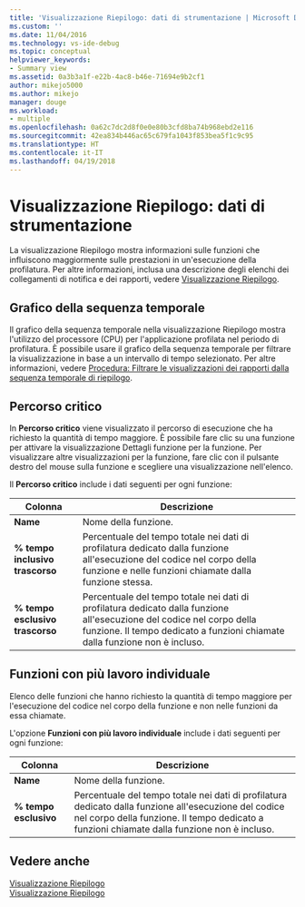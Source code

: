 ```yaml
---
title: 'Visualizzazione Riepilogo: dati di strumentazione | Microsoft Docs'
ms.custom: ''
ms.date: 11/04/2016
ms.technology: vs-ide-debug
ms.topic: conceptual
helpviewer_keywords:
- Summary view
ms.assetid: 0a3b3a1f-e22b-4ac8-b46e-71694e9b2cf1
author: mikejo5000
ms.author: mikejo
manager: douge
ms.workload:
- multiple
ms.openlocfilehash: 0a62c7dc2d8f0e0e80b3cfd8ba74b968ebd2e116
ms.sourcegitcommit: 42ea834b446ac65c679fa1043f853bea5f1c9c95
ms.translationtype: HT
ms.contentlocale: it-IT
ms.lasthandoff: 04/19/2018
---
```

# <a name="summary-view---instrumentation-data"></a>Visualizzazione Riepilogo: dati di strumentazione
La visualizzazione Riepilogo mostra informazioni sulle funzioni che influiscono maggiormente sulle prestazioni in un'esecuzione della profilatura. Per altre informazioni, inclusa una descrizione degli elenchi dei collegamenti di notifica e dei rapporti, vedere [Visualizzazione Riepilogo](../profiling/summary-view.md).  
  
## <a name="timeline-graph"></a>Grafico della sequenza temporale  
 Il grafico della sequenza temporale nella visualizzazione Riepilogo mostra l'utilizzo del processore (CPU) per l'applicazione profilata nel periodo di profilatura. È possibile usare il grafico della sequenza temporale per filtrare la visualizzazione in base a un intervallo di tempo selezionato. Per altre informazioni, vedere [Procedura: Filtrare le visualizzazioni dei rapporti dalla sequenza temporale di riepilogo](../profiling/how-to-filter-report-views-from-the-summary-timeline.md).  
  
## <a name="hot-path"></a>Percorso critico  
 In **Percorso critico** viene visualizzato il percorso di esecuzione che ha richiesto la quantità di tempo maggiore. È possibile fare clic su una funzione per attivare la visualizzazione Dettagli funzione per la funzione. Per visualizzare altre visualizzazioni per la funzione, fare clic con il pulsante destro del mouse sulla funzione e scegliere una visualizzazione nell'elenco.  
  
 Il **Percorso critico** include i dati seguenti per ogni funzione:  
  
|Colonna|Descrizione|  
|------------|-----------------|  
|**Name**|Nome della funzione.|  
|**% tempo inclusivo trascorso**|Percentuale del tempo totale nei dati di profilatura dedicato dalla funzione all'esecuzione del codice nel corpo della funzione e nelle funzioni chiamate dalla funzione stessa.|  
|**% tempo esclusivo trascorso**|Percentuale del tempo totale nei dati di profilatura dedicato dalla funzione all'esecuzione del codice nel corpo della funzione. Il tempo dedicato a funzioni chiamate dalla funzione non è incluso.|  
  
## <a name="functions-with-most-individual-work"></a>Funzioni con più lavoro individuale  
 Elenco delle funzioni che hanno richiesto la quantità di tempo maggiore per l'esecuzione del codice nel corpo della funzione e non nelle funzioni da essa chiamate.  
  
 L'opzione **Funzioni con più lavoro individuale** include i dati seguenti per ogni funzione:  
  
|Colonna|Descrizione|  
|------------|-----------------|  
|**Name**|Nome della funzione.|  
|**% tempo esclusivo**|Percentuale del tempo totale nei dati di profilatura dedicato dalla funzione all'esecuzione del codice nel corpo della funzione. Il tempo dedicato a funzioni chiamate dalla funzione non è incluso.|  
  
## <a name="see-also"></a>Vedere anche  
 [Visualizzazione Riepilogo](../profiling/summary-view-sampling-data.md)   
 [Visualizzazione Riepilogo](../profiling/summary-view-dotnet-memory-data.md)